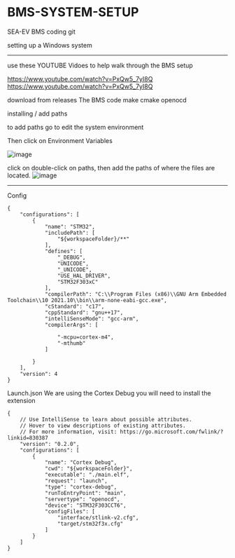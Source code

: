 # BMS-SYSTEM-SETUP
SEA-EV BMS coding git

setting up a Windows system 

--------------------------------------------------------------------------------------------------------------------

use these YOUTUBE Vidoes to help walk through the BMS setup

https://www.youtube.com/watch?v=PxQw5_7yI8Q
https://www.youtube.com/watch?v=PxQw5_7yI8Q

download from releases
The BMS code 
make
cmake
openocd


installing / add paths 

to add paths go to edit the system environment

Then click on Environment Variables 

![image](https://github.com/user-attachments/assets/c40e6056-8f35-496f-ab62-afda7d11f964)

click on double-click on paths, then add the paths of where the files are located.
![image](https://github.com/user-attachments/assets/63860b6d-62c6-4e9b-b36b-648beb148703)


--------------------------------------------------------------------------------------------------------------------

Config

```
{
    "configurations": [
        {
            "name": "STM32",
            "includePath": [
                "${workspaceFolder}/**"
            ],
            "defines": [
                "_DEBUG",
                "UNICODE",
                "_UNICODE",
                "USE_HAL_DRIVER",
                "STM32F303xC"
            ],
            "compilerPath": "C:\\Program Files (x86)\\GNU Arm Embedded Toolchain\\10 2021.10\\bin\\arm-none-eabi-gcc.exe",
            "cStandard": "c17",
            "cppStandard": "gnu++17",
            "intelliSenseMode": "gcc-arm",
            "compilerArgs": [

                "-mcpu=cortex-m4",
                "-mthumb"
            ]
           
        }
    ],
    "version": 4
}
```

Launch.json We are using the Cortex Debug you will need to install the extension
```
{
    // Use IntelliSense to learn about possible attributes.
    // Hover to view descriptions of existing attributes.
    // For more information, visit: https://go.microsoft.com/fwlink/?linkid=830387
    "version": "0.2.0",
    "configurations": [
        {
            "name": "Cortex Debug",
            "cwd": "${workspaceFolder}",
            "executable": "./main.elf",
            "request": "launch",
            "type": "cortex-debug",
            "runToEntryPoint": "main",
            "servertype": "openocd",
            "device": "STM32F303CCT6",
            "configFiles": [    
                "interface/stlink-v2.cfg",
                "target/stm32f3x.cfg"
            ]
        }
    ]
}
```

